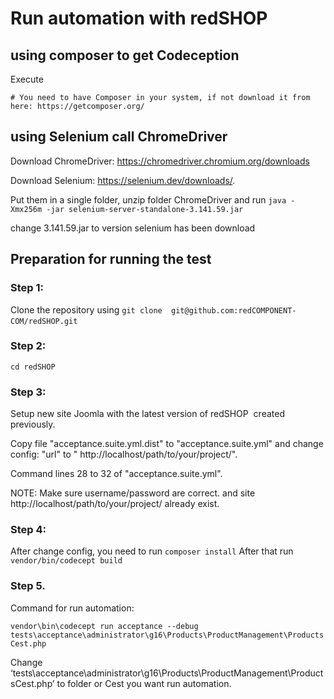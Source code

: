 Run automation with redSHOP
==========

## using composer to get Codeception

Execute
```
# You need to have Composer in your system, if not download it from here: https://getcomposer.org/
```

## using Selenium call ChromeDriver

Download ChromeDriver: https://chromedriver.chromium.org/downloads

Download Selenium: https://selenium.dev/downloads/.

Put them in a single folder, unzip folder ChromeDriver and run
```java -Xmx256m -jar selenium-server-standalone-3.141.59.jar```

change 3.141.59.jar to version selenium has been download

## Preparation for running the test

### Step 1:

Clone the repository using
```git clone  git@github.com:redCOMPONENT-COM/redSHOP.git```  

### Step 2:

```cd redSHOP```

### Step 3:

Setup new site Joomla with the latest version of redSHOP  created previously.

Copy file "acceptance.suite.yml.dist" to "acceptance.suite.yml" and change config: "url" to " http://localhost/path/to/your/project/".

Command lines 28 to 32 of "acceptance.suite.yml". 

NOTE: Make sure username/password are correct. and site  http://localhost/path/to/your/project/ already exist.

### Step 4:

After change config, you need to run ```composer install```
After that run ```vendor/bin/codecept build```

### Step 5. 

Command for run automation:

```vendor\bin\codecept run acceptance --debug tests\acceptance\administrator\g16\Products\ProductManagement\ProductsCest.php```

Change ‘tests\acceptance\administrator\g16\Products\ProductManagement\ProductsCest.php’ to folder or Cest you want run automation.

